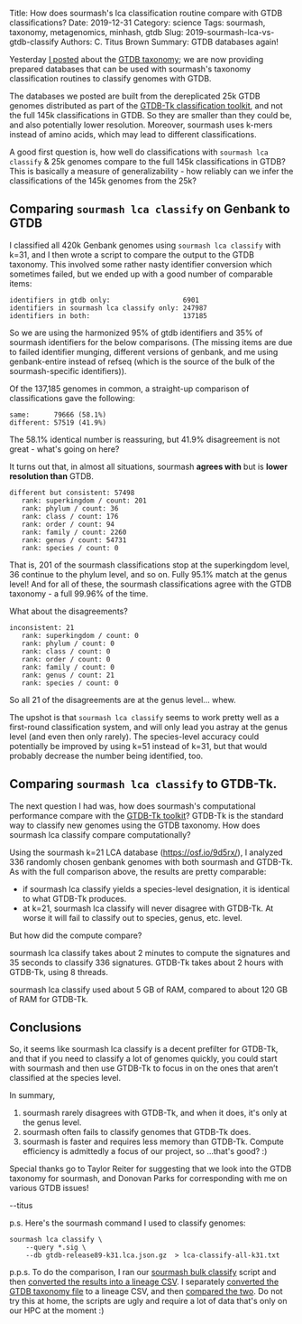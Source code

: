 Title: How does sourmash's lca classification routine compare with GTDB classifications?
Date: 2019-12-31
Category: science
Tags: sourmash, taxonomy, metagenomics, minhash, gtdb
Slug: 2019-sourmash-lca-vs-gtdb-classify
Authors: C. Titus Brown
Summary: GTDB databases again!

Yesterday
[I posted](http://ivory.idyll.org/blog/2019-sourmash-lca-db-gtdb.html)
about the
[GTDB taxonomy](https://www.biorxiv.org/content/10.1101/256800v2); we
are now providing prepared databases that can be used with sourmash's
taxonomy classification routines to classify genomes with GTDB.

The databases we posted are built from the dereplicated 25k GTDB
genomes distributed as part of the
[GTDB-Tk classification toolkit](https://academic.oup.com/bioinformatics/advance-article/doi/10.1093/bioinformatics/btz848/5626182),
and not the full 145k classifications in GTDB. So they are smaller
than they could be, and also potentially lower resolution. Moreover,
sourmash uses k-mers instead of amino acids, which may lead to
different classifications.

A good first question is, how well do classifications with `sourmash
lca classify` & 25k genomes compare to the full 145k classifications
in GTDB? This is basically a measure of generalizability - how
reliably can we infer the classifications of the 145k genomes from the
25k?

## Comparing `sourmash lca classify` on Genbank to GTDB

I classified all 420k Genbank genomes using `sourmash lca classify`
with k=31, and I then wrote a script to compare the output to the GTDB
taxonomy. This involved some rather nasty identifier conversion which
sometimes failed, but we ended up with a good number of comparable
items:

```
identifiers in gtdb only:                  6901
identifiers in sourmash lca classify only: 247987
identifiers in both:                       137185
```

So we are using the harmonized 95% of gtdb identifiers and 35% of
sourmash identifiers for the below comparisons. (The missing items are
due to failed identifier munging, different versions of genbank, and
me using genbank-entire instead of refseq (which is the source of the
bulk of the sourmash-specific identifiers)).

Of the 137,185 genomes in common, a straight-up comparison of
classifications gave the following:

```
same:      79666 (58.1%)
different: 57519 (41.9%)
```

The 58.1% identical number is reassuring, but 41.9% disagreement is
not great - what's going on here?

It turns out that, in almost all situations, sourmash **agrees with**
but is **lower resolution than** GTDB.

```
different but consistent: 57498
   rank: superkingdom / count: 201
   rank: phylum / count: 36
   rank: class / count: 176
   rank: order / count: 94
   rank: family / count: 2260
   rank: genus / count: 54731
   rank: species / count: 0
```

That is, 201 of the sourmash classifications stop at the superkingdom
level, 36 continue to the phylum level, and so on.  Fully 95.1% match
at the genus level! And for all of these, the sourmash classifications
agree with the GTDB taxonomy - a full 99.96% of the time.

What about the disagreements?

```
inconsistent: 21
   rank: superkingdom / count: 0
   rank: phylum / count: 0
   rank: class / count: 0
   rank: order / count: 0
   rank: family / count: 0
   rank: genus / count: 21
   rank: species / count: 0
```
So all 21 of the disagreements are at the genus level... whew.

The upshot is that `sourmash lca classify` seems to work pretty well
as a first-round classification system, and will only lead you astray
at the genus level (and even then only rarely).  The species-level
accuracy could potentially be improved by using k=51 instead of k=31,
but that would probably decrease the number being identified, too.

## Comparing `sourmash lca classify` to GTDB-Tk.

The next question I had was, how does sourmash's computational
performance compare with the
[GTDB-Tk toolkit](https://academic.oup.com/bioinformatics/advance-article/doi/10.1093/bioinformatics/btz848/5626182)?
GTDB-Tk is the standard way to classify new genomes using the GTDB
taxonomy. How does sourmash lca classify compare computationally?

Using the sourmash k=21 LCA database (https://osf.io/9d5rx/), I
analyzed 336 randomly chosen genbank genomes with both sourmash and
GTDB-Tk. As with the full comparison above, the results are pretty
comparable:

* if sourmash lca classify yields a species-level designation, it is
  identical to what GTDB-Tk produces.
* at k=21, sourmash lca classify will never disagree with GTDB-Tk. At
  worse it will fail to classify out to species, genus, etc. level.

But how did the compute compare?

sourmash lca classify takes about 2 minutes to compute the signatures
and 35 seconds to classify 336 signatures. GTDB-Tk takes about 2 hours
with GTDB-Tk, using 8 threads.

sourmash lca classify used about 5 GB of RAM, compared to about 120 GB
of RAM for GTDB-Tk.

## Conclusions

So, it seems like sourmash lca classify is a decent prefilter for
GTDB-Tk, and that if you need to classify a lot of genomes quickly,
you could start with sourmash and then use GTDB-Tk to focus in on the
ones that aren’t classified at the species level.

In summary,

1. sourmash rarely disagrees with GTDB-Tk, and when it does, it's only
   at the genus level.
2. sourmash often fails to classify genomes that GTDB-Tk does.
3. sourmash is faster and requires less memory than GTDB-Tk. Compute
   efficiency is admittedly a focus of our project, so ...that's good?
   :)

Special thanks go to Taylor Reiter for suggesting that we look into
the GTDB taxonomy for sourmash, and Donovan Parks for corresponding with
me on various GTDB issues!

--titus

p.s. Here's the sourmash command I used to classify genomes:

```sourmash compute -k 21,31,51 —scaled=1000 *.fna.gz
sourmash lca classify \
    --query *.sig \
    --db gtdb-release89-k31.lca.json.gz  > lca-classify-all-k31.txt
```

p.p.s. To do the comparison, I ran our [sourmash bulk classify](https://github.com/dib-lab/2019-sourmash-gtdb/blob/master/bulk-classify-sbt-with-lca.py) script and then [converted the results into a lineage CSV](https://github.com/dib-lab/2019-sourmash-gtdb/blob/master/bulk-csv-to-lineages-csv.py). I separately [converted the GTDB taxonomy file](https://github.com/dib-lab/sourmash_databases/blob/master/translate_gtdb_gb_foo.py) to a lineage CSV, and then [compared the two](https://github.com/dib-lab/2019-sourmash-gtdb/blob/master/compare-bulk-lca-to-gtdb-entire.py). Do not try this at home, the scripts are ugly and require a lot of data that's only on our HPC at the moment :)
